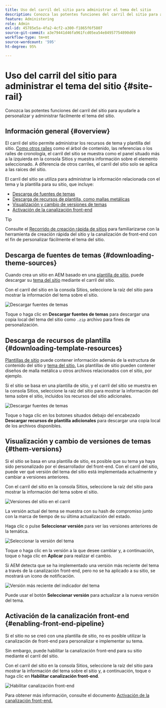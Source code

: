 ```yaml
---
title: Uso del carril del sitio para administrar el tema del sitio
description: Conozca las potentes funciones del carril del sitio para ayudarle a personalizar y administrar fácilmente el tema del sitio.
feature: Administering
role: Admin
exl-id: 45785e5a-4fa2-4cf2-a300-f1865f6f5807
source-git-commit: a3e79441d46fa961fcd05ea54e84957754890d69
workflow-type: tm+mt
source-wordcount: '595'
ht-degree: 95%

---
```


# Uso del carril del sitio para administrar el tema del sitio {#site-rail}

Conozca las potentes funciones del carril del sitio para ayudarle a personalizar y administrar fácilmente el tema del sitio.

## Información general {#overview}

El carril del sitio permite administrar los recursos de tema y plantilla del sitio. [Como otros raíles](/help/sites-cloud/authoring/getting-started/basic-handling.md#rail-selector) como el árbol de contenido, las referencias o los raíles de cronología, el carril del sitio se muestra como el panel situado más a la izquierda en la consola Sitios y muestra información sobre el elemento seleccionado. A diferencia de otros carriles, el carril del sitio solo se aplica a las raíces del sitio.

El carril del sitio se utiliza para administrar la información relacionada con el tema y la plantilla para su sitio, que incluye:

* [Descarga de fuentes de temas](#downloading-theme-sources)
* [Descarga de recursos de plantilla, como mallas metálicas](#downloading-template-resources)
* [Visualización y cambio de versiones de temas](#theme-vrsions)
* [Activación de la canalización front-end](#enabling-the-front-end-pipeline)

>[!TIP]
>
>Consulte el [Recorrido de creación rápida de sitios](/help/journey-sites/quick-site/overview.md) para familiarizarse con la herramienta de creación rápida del sitio y la canalización de front-end con el fin de personalizar fácilmente el tema del sitio.

## Descarga de fuentes de temas {#downloading-theme-sources}

Cuando crea un sitio en AEM basado en una [plantilla de sitio,](site-templates.md) puede descargar su [tema del sitio](site-themes.md) mediante el carril del sitio.

Con el carril del sitio en la consola Sitios, seleccione la raíz del sitio para mostrar la información del tema sobre el sitio.

![Descargar fuentes de temas](/help/sites-cloud/administering/assets/download-theme-wireframe.png)

Toque o haga clic en **Descargar fuentes de temas** para descargar una copia local del tema del sitio como `.zip` archivo para fines de personalización.

## Descarga de recursos de plantilla {#downloading-template-resources}

[Plantillas de sitio](site-templates.md) puede contener información además de la estructura de contenido del sitio y [tema del sitio.](site-themes.md) Las plantillas de sitio pueden contener diseños de malla metálica u otros archivos relacionados con el sitio, por ejemplo.

Si el sitio se basa en una plantilla de sitio, y el carril del sitio se muestra en la consola Sitios, seleccione la raíz del sitio para mostrar la información del tema sobre el sitio, incluidos los recursos del sitio adicionales.

![Descargar fuentes de temas](/help/sites-cloud/administering/assets/download-theme-wireframe.png)

Toque o haga clic en los botones situados debajo del encabezado **Descargar recursos de plantilla adicionales** para descargar una copia local de los archivos disponibles.

## Visualización y cambio de versiones de temas {#them-versions}

Si el sitio se basa en una plantilla de sitio, es posible que su tema ya haya sido personalizado por el desarrollador del front-end. Con el carril del sitio, puede ver qué versión del tema del sitio está implementada actualmente y cambiar a versiones anteriores.

Con el carril del sitio en la consola Sitios, seleccione la raíz del sitio para mostrar la información del tema sobre el sitio.

![Versiones del sitio en el carril](/help/sites-cloud/administering/assets/theme-versions.png)

La versión actual del tema se muestra con su hash de compromiso junto con la marca de tiempo de su última actualización del estado.

Haga clic o pulse **Seleccionar versión** para ver las versiones anteriores de la temática.

![Seleccionar la versión del tema](/help/sites-cloud/administering/assets/select-theme-versions.png)

Toque o haga clic en la versión a la que desee cambiar y, a continuación, toque o haga clic en **Aplicar** para realizar el cambio.

Si AEM detecta que se ha implementado una versión más reciente del tema a través de la canalización front-end, pero no se ha aplicado a su sitio, se mostrará un icono de notificación.

![Versión más reciente del indicador del tema](/help/sites-cloud/administering/assets/new-theme-version.png)

Puede usar el botón **Seleccionar versión** para actualizar a la nueva versión del tema.

## Activación de la canalización front-end {#enabling-front-end-pipeline}

Si el sitio no se creó con una plantilla de sitio, no es posible utilizar la canalización de front-end para personalizar e implementar su tema.

Sin embargo, puede habilitar la canalización front-end para su sitio mediante el carril del sitio.

Con el carril del sitio en la consola Sitios, seleccione la raíz del sitio para mostrar la información del tema sobre el sitio y, a continuación, toque o haga clic en **Habilitar canalización front-end**.

![Habilitar canalización front-end](/help/sites-cloud/administering/assets/enable-fep.png)

Para obtener más información, consulte el documento [Activación de la canalización front-end.](enable-front-end-pipeline.md)
